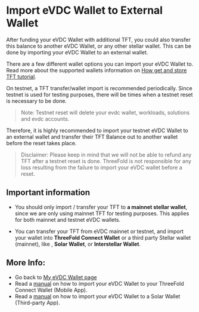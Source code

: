 # Import eVDC Wallet to External Wallet

After funding your eVDC Wallet with additional TFT, you could also transfer this balance to another eVDC Wallet, or any other stellar wallet. This can be done by importing your eVDC Wallet to an external wallet. 

There are a few different wallet options you can import your eVDC Wallet to. Read more about the supported wallets information on [How get and store TFT tutorial](https://manual2.threefold.io/#/mainnet_gettft).

On testnet, a TFT transfer/wallet import is recommended periodically. Since testnet is used for testing purposes, there will be times when a testnet reset is necessary to be done. 

> Note: Testnet reset will delete your evdc wallet, workloads, solutions and evdc accounts. 

Therefore, it is highly recommended to import your testnet eVDC Wallet to an external wallet and transfer their TFT Balance out to another wallet before the reset takes place. 

> Disclaimer: Please keep in mind that we will not be able to refund any TFT after a testnet reset is done. ThreeFold is not responsible for any loss resulting from the failure to import your eVDC wallet before a reset.

## Important information

- You should only import / transfer your TFT to __a mainnet stellar wallet__, since we are only using mainnet TFT for testing purposes. This applies for both mainnet and testnet eVDC wallets. 

- You can transfer your TFT from eVDC mainnet or testnet, and import your wallet into __ThreeFold Connect Wallet__ or a third party Stellar wallet (mainnet), like , __Solar Wallet__, or __Interstellar Wallet__. 

## More Info:

- Go back to [My eVDC Wallet page](evdc_wallet)
- Read a [manual](evdc_wallet_import_tf) on how to import your eVDC Wallet to your ThreeFold Connect Wallet (Mobile App).
- Read a [manual](evdc_wallet_import_solar) on how to import your eVDC Wallet to a Solar Wallet (Third-party App).